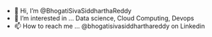 - 👋 Hi, I’m @BhogatiSivaSiddharthaReddy
- 👀 I’m interested in ... Data science, Cloud Computing, Devops
- 📫 How to reach me ... @bhogatisivasiddharthareddy on Linkedin

<!---
BhogatiSivaSiddharthaReddy/BhogatiSivaSiddharthaReddy is a ✨ special ✨ repository because its `README.md` (this file) appears on your GitHub profile.
You can click the Preview link to take a look at your changes.
--->
